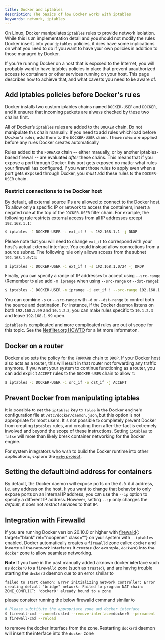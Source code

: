 ```yaml
---
title: Docker and iptables
description: The basics of how Docker works with iptables
keywords: network, iptables
---
```


On Linux, Docker manipulates `iptables` rules to provide network isolation.
While this is an implementation detail and you should not modify the rules
Docker inserts into your `iptables` policies, it does have some implications
on what you need to do if you want to have your own policies in addition to
those managed by Docker.

If you're running Docker on a host that is exposed to the Internet, you will
probably want to have iptables policies in place that prevent unauthorized
access to containers or other services running on your host. This page
describes how to achieve that, and what caveats you need to be aware of.

## Add iptables policies before Docker's rules

Docker installs two custom iptables chains named `DOCKER-USER` and `DOCKER`,
and it ensures that incoming packets are always checked by these two chains
first.

All of Docker's `iptables` rules are added to the `DOCKER` chain. Do not
manipulate this chain manually. If you need to add rules which load before
Docker's rules, add them to the `DOCKER-USER` chain. These rules are applied
before any rules Docker creates automatically.

Rules added to the `FORWARD` chain -- either manually, or by another
iptables-based firewall -- are evaluated _after_ these chains. This means that
if you expose a port through Docker, this port gets exposed no matter what
rules your firewall has configured. If you want those rules to apply even
when a port gets exposed through Docker, you _must_ add these rules to the
`DOCKER-USER` chain.

### Restrict connections to the Docker host

By default, all external source IPs are allowed to connect to the Docker host.
To allow only a specific IP or network to access the containers, insert a
negated rule at the top of the `DOCKER-USER` filter chain. For example, the
following rule restricts external access from all IP addresses except `192.168.1.1`:

```bash
$ iptables -I DOCKER-USER -i ext_if ! -s 192.168.1.1 -j DROP
```

Please note that you will need to change `ext_if` to correspond with your
host's actual external interface. You could instead allow connections from a
source subnet. The following rule only allows access from the subnet `192.168.1.0/24`:

```bash
$ iptables -I DOCKER-USER -i ext_if ! -s 192.168.1.0/24 -j DROP
```

Finally, you can specify a range of IP addresses to accept using `--src-range`
(Remember to also add `-m iprange` when using `--src-range` or `--dst-range`):

```bash
$ iptables -I DOCKER-USER -m iprange -i ext_if ! --src-range 192.168.1.1-192.168.1.3 -j DROP
```

You can combine `-s` or `--src-range` with `-d` or `--dst-range` to control both
the source and destination. For instance, if the Docker daemon listens on both
`192.168.1.99` and `10.1.2.3`, you can make rules specific to `10.1.2.3` and leave
`192.168.1.99` open.

`iptables` is complicated and more complicated rules are out of scope for this
topic. See the [Netfilter.org HOWTO](https://www.netfilter.org/documentation/HOWTO/NAT-HOWTO.html)
for a lot more information.

## Docker on a router

Docker also sets the policy for the `FORWARD` chain to `DROP`. If your Docker
host also acts as a router, this will result in that router not forwarding
any traffic anymore. If you want your system to continue functioning as a
router, you can add explicit `ACCEPT` rules to the `DOCKER-USER` chain to
allow it:

```bash
$ iptables -I DOCKER-USER -i src_if -o dst_if -j ACCEPT
```

## Prevent Docker from manipulating iptables

It is possible to set the `iptables` key to `false` in the Docker engine's configuration file at `/etc/docker/daemon.json`, but this option is not appropriate for most users.  It is not possible to completely prevent Docker from creating `iptables` rules, and creating them after-the-fact is extremely involved and beyond the scope of these instructions. Setting `iptables` to `false` will more than likely break container networking for the Docker engine.

For system integrators who wish to build the Docker runtime into other applications, explore the [`moby` project](https://mobyproject.org/).

## Setting the default bind address for containers

By default, the Docker daemon will expose ports on the `0.0.0.0` address, i.e.
any address on the host. If you want to change that behavior to only
expose ports on an internal IP address, you can use the `--ip` option to
specify a different IP address. However, setting `--ip` only changes the
_default_, it does not _restrict_ services to that IP.

## Integration with Firewalld

If you are running Docker version 20.10.0 or higher with [firewalld](https://firewalld.org){: target="blank" rel="noopener" class=“”} on your system with `--iptables` enabled, Docker automatically creates a `firewalld` zone called `docker` and inserts all the network interfaces it creates (for example, `docker0`) into the `docker` zone to allow seamless networking.

**Note**
If you have in the past manually added a known docker interface such as `docker0` to a `firewalld` zone (such as `trusted`), and are having trouble starting the `dockerd` daemon due to an error similar to
```
failed to start daemon: Error initializing network controller: Error creating default "bridge" network: Failed to program NAT chain: ZONE_CONFLICT: 'docker0' already bound to a zone
```
please consider running the below firewalld command similar to
```bash
# Please substitute the appropriate zone and docker interface
$ firewall-cmd --zone=trusted --remove-interface=docker0 --permanent
$ firewall-cmd --reload
```
to remove the docker interface from the zone.
Restarting `dockerd` daemon will insert the interface into the `docker` zone

